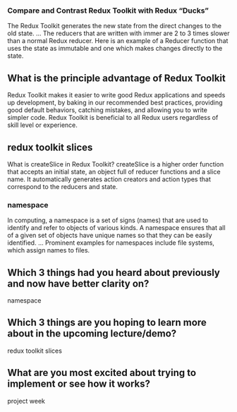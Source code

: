 ### Compare and Contrast Redux Toolkit with Redux “Ducks”

The Redux Toolkit generates the new state from the direct changes to the old state. ... The reducers that are written with immer are 2 to 3 times slower than a normal Redux reducer. Here is an example of a Reducer function that uses the state as immutable and one which makes changes directly to the state.

## What is the principle advantage of Redux Toolkit

Redux Toolkit makes it easier to write good Redux applications and speeds up development, by baking in our recommended best practices, providing good default behaviors, catching mistakes, and allowing you to write simpler code. Redux Toolkit is beneficial to all Redux users regardless of skill level or experience.

## redux toolkit slices

What is createSlice in Redux Toolkit? createSlice is a higher order function that accepts an initial state, an object full of reducer functions and a slice name. It automatically generates action creators and action types that correspond to the reducers and state.

### namespace

In computing, a namespace is a set of signs (names) that are used to identify and refer to objects of various kinds. A namespace ensures that all of a given set of objects have unique names so that they can be easily identified. ... Prominent examples for namespaces include file systems, which assign names to files.

## Which 3 things had you heard about previously and now have better clarity on?

namespace

## Which 3 things are you hoping to learn more about in the upcoming lecture/demo?

redux toolkit slices

## What are you most excited about trying to implement or see how it works?

project week
